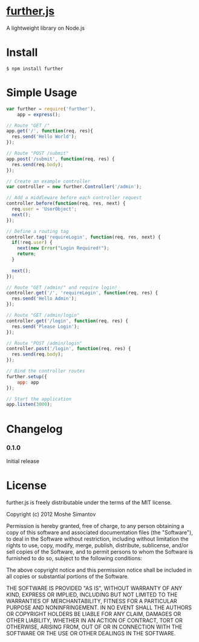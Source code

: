 [further.js](https://npmjs.org/package/further)
==========

A lightweight library on Node.js


Install
=======

	$ npm install further


Simple Usage
=====

```js
var further = require('further'),
	app = express();

// Route "GET /"
app.get('/', function(req, res){
  res.send('Hello World');
});

// Route "POST /submit"
app.post('/submit', function(req, res) {
  res.send(req.body);
});

// Create an example controller
var controller = new further.Controller('/admin');

// Add a middleware before each controller request
controller.before(function(req, res, next) {
  req.user = 'UserObject';
  next();
});

// Define a routing tag
controller.tag('requireLogin', function(req, res, next) {
  if(!req.user) {
    next(new Error("Login Required!");
    return;
  }
  
  next();
});

// Route "GET /admin/" and require login!
controller.get('/', 'requireLogin', function(req, res) {
  res.send('Hello Admin');
});

// Route "GET /admin/login"
controller.get('/login', function(req, res) {
  res.send('Please Login');
});

// Route "POST /admin/login"
controller.post('/login', function(req, res) {
  res.send(req.body);
});

// Bind the controller routes
further.setup({
	app: app
});

// Start the application
app.listen(3000);
```


Changelog
=========

### 0.1.0

Initial release


License
=======

further.js is freely distributable under the terms of the MIT license.

Copyright (c) 2012 Moshe Simantov

Permission is hereby granted, free of charge, to any person obtaining a copy of this software and associated documentation
files (the "Software"), to deal in the Software without restriction, including without limitation the rights to use,
copy, modify, merge, publish, distribute, sublicense, and/or sell copies of the Software, and to permit persons to whom the Software is furnished to do so, subject to the following conditions:

The above copyright notice and this permission notice shall be included in all copies or substantial portions of the Software.

THE SOFTWARE IS PROVIDED "AS IS", WITHOUT WARRANTY OF ANY KIND, EXPRESS OR IMPLIED, INCLUDING BUT NOT LIMITED TO THE WARRANTIES OF MERCHANTABILITY, FITNESS FOR A PARTICULAR PURPOSE AND NONINFRINGEMENT. IN NO EVENT SHALL THE AUTHORS OR COPYRIGHT HOLDERS BE LIABLE FOR ANY CLAIM, DAMAGES OR OTHER LIABILITY, WHETHER IN AN ACTION OF CONTRACT, TORT OR OTHERWISE, ARISING FROM, OUT OF OR IN CONNECTION WITH THE SOFTWARE OR THE USE OR OTHER DEALINGS IN THE SOFTWARE.

